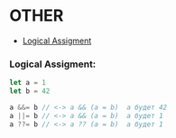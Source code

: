 # OTHER

+ [Logical Assigment](#Logical_Assigment)

### <a name="Logical_Assigment"></a> Logical Assigment:

```js
let a = 1
let b = 42

a &&= b // <-> a && (a = b)  a будет 42
a ||= b // <-> a && (a = b)  a будет 1
a ??= b // <-> a ?? (a = b)  a будет 1
```
